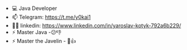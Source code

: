 - 💻 Java Developer 
- 📫 Telegram: https://t.me/y0kai1
- 🧑🏻 linkedin: https://www.linkedin.com/in/yaroslav-kotyk-792a6b229/
- ⚡ Master Java -😕👎
- ⚡ Master the Javelin - 🙂👍
